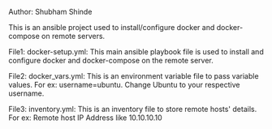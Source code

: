 Author: Shubham Shinde

This is an ansible project used to install/configure docker and docker-compose on remote servers.

File1: docker-setup.yml:
This main ansible playbook file is used to install and configure docker and docker-compose on the remote server.

File2: docker_vars.yml:
This is an environment variable file to pass variable values. For ex: username=ubuntu. Change Ubuntu to your respective username.

File3: inventory.yml:
This is an inventory file to store remote hosts' details. For ex: Remote host IP Address like 10.10.10.10
